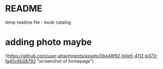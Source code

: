 # README
temp readme file - book catalog
# adding photo maybe
!(https://github.com/user-attachments/assets/0be48f92-b0e5-4112-b373-fa40c6b08792 "screenshot of homepage")
